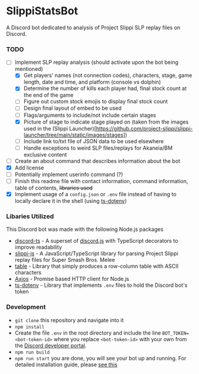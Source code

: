 # SlippiStatsBot
A Discord bot dedicated to analysis of Project Slippi SLP replay files on Discord.

### TODO
- [ ] Implement SLP replay analysis (should activate upon the bot being mentioned)
	- [x] Get players' names (not connection codes), characters, stage, game length, date and time, and platform (console vs dolphin)
	- [x] Determine the number of kills each player had, final stock count at the end of the game
	- [ ] Figure out custom stock emojis to display final stock count
	- [ ] Design final layout of embed to be used
	- [ ] Flags/arguments to include/not include certain stages
	- [x] Picture of stage to indicate stage played on (taken from the images used in the (Slippi Launcher)[https://github.com/project-slippi/slippi-launcher/tree/main/static/images/stages])
	- [ ] Include link to/txt file of JSON data to be used elsewhere
	- [ ] Handle exceptions to weird SLP files/replays for Akaneia/BM exclusive content
- [ ] Create an about command that describes information about the bot
- [x] Add license
- [ ] Potentially implement userinfo command (?)
- [ ] Finish this readme file with contact information, command information, table of contents, ~~libraries used~~
- [x] Implement usage of a `config.json` or `.env` file instead of having to locally declare it in the shell (using [ts-dotenv](https://www.npmjs.com/package/ts-dotenv))

### Libaries Utilized
This Discord bot was made with the following Node.js packages
- [discord-ts](https://discord-ts.js.org/) - A superset of [discord.js](https://discord.js.org/#/) with TypeScript decorators to improve readability
- [slippi-js](https://github.com/project-slippi/slippi-js) - A JavaScript/TypeScript library for parsing Project Slippi replay files for Super Smash Bros. Melee
- [table](https://www.npmjs.com/package/table) - Library that simply produces a row-column table with ASCII characters
- [Axios](https://axios-http.com/) - Promise based HTTP client for Node.js
- [ts-dotenv](https://www.npmjs.com/package/ts-dotenv) - Library that implements `.env` files to hold the Discord bot's token

### Development
- `git clone` this repository and navigate into it
- `npm install`
- Create the file `.env` in the root directory and include the line `BOT_TOKEN=<bot-token-id>` where you replace `<bot-token-id>` with your own from the [Discord developer portal](https://discord.com/developers/).
- `npm run build`
- `npm run start`
you are done, you will see your bot up and running. For detailed installation guide, please [see this](https://oceanroleplay.github.io/discord.ts/docs/installation)

